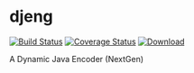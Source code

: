 # djeng
[![Build Status](https://travis-ci.org/chiknrice/djeng.svg?branch=master)](https://travis-ci.org/chiknrice/djeng) [![Coverage Status](https://coveralls.io/repos/github/chiknrice/djeng/badge.svg?branch=master)](https://coveralls.io/github/chiknrice/djeng?branch=master) [ ![Download](https://api.bintray.com/packages/chiknrice/maven/djeng/images/download.svg) ](https://bintray.com/chiknrice/maven/djeng/_latestVersion)

A Dynamic Java Encoder (NextGen)
